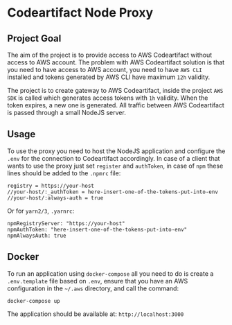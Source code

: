 # Codeartifact Node Proxy

## Project Goal

The aim of the project is to provide access to AWS Codeartifact without access to AWS account. The problem with AWS Codeartifact solution is that you need to have access to AWS account, you need to have `AWS CLI` installed and tokens generated by AWS CLI have maximum `12h` validity.

The project is to create gateway to AWS Codeartifact, inside the project `AWS SDK` is called which generates access tokens with `1h` validity. When the token expires, a new one is generated.
All traffic between AWS Codeartifact is passed through a small NodeJS server.

## Usage

To use the proxy you need to host the NodeJS application and configure the `.env` for the connection to Codeartifact accordingly. In case of a client that wants to use the proxy just set `register` and `authToken`, in case of `npm` these lines should be added to the `.npmrc` file:

```
registry = https://your-host
//your-host/:_authToken = here-insert-one-of-the-tokens-put-into-env
//your-host/:always-auth = true
```

Or for `yarn2/3`, `.yarnrc`:

```
npmRegistryServer: "https://your-host"
npmAuthToken: "here-insert-one-of-the-tokens-put-into-env"
npmAlwaysAuth: true
```

## Docker

To run an application using `docker-compose` all you need to do is create a `.env.template` file based on `.env`, ensure that you have an AWS configuration in the `~/.aws` directory, and call the command:

```
docker-compose up
```

The application should be available at: `http://localhost:3000`
